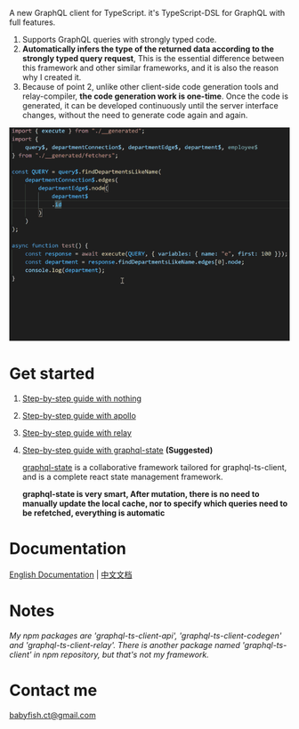 A new GraphQL client for TypeScript. it's TypeScript-DSL for GraphQL with full features.

1. Supports GraphQL queries with strongly typed code.
2. **Automatically infers the type of the returned data according to the strongly typed query request**, This is the essential difference between this framework and other similar frameworks, and it is also the reason why I created it.
3. Because of point 2, unlike other client-side code generation tools and relay-compiler, **the code generation work is one-time**. Once the code is generated, it can be developed continuously until the server interface changes, without the need to generate code again and again.

![Loading_GIF_Animation](graphql-ts-client.gif)


# Get started

1. [Step-by-step guide with nothing](get-start-async.md)
2. [Step-by-step guide with apollo](get-start-apollo.md)
3. [Step-by-step guide with relay](get-start-relay.md)
4. [Step-by-step guide with graphql-state](get-start-graphql-state.md) **(Suggested)**

   [graphql-state](https://github.com/babyfish-ct/graphql-state) is a collaborative framework tailored for graphql-ts-client, and is a complete react state management framework.
   
   **graphql-state is very smart, After mutation, there is no need to manually update the local cache, nor to specify which queries need to be refetched, everything is automatic**


# Documentation
[English Documentation](doc/README.md) | [中文文档](doc/README_zh_CN.md)

# Notes

*My npm packages are 'graphql-ts-client-api', 'graphql-ts-client-codegen' and 'graphql-ts-client-relay'. There is another package named 'graphql-ts-client' in npm repository, but that's not my framework.*

# Contact me
babyfish.ct@gmail.com
